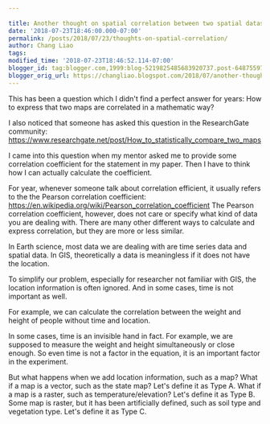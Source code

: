 ```yaml
---
 
title: Another thought on spatial correlation between two spatial datasets
date: '2018-07-23T18:46:00.000-07:00'
permalink: /posts/2018/07/23/thoughts-on-spatial-correlation/
author: Chang Liao
tags:
modified_time: '2018-07-23T18:46:52.114-07:00'
blogger_id: tag:blogger.com,1999:blog-5219825485683920737.post-6487559763227996117
blogger_orig_url: https://changliao.blogspot.com/2018/07/another-thought-on-spatial-correlation.html
---
```


This has been a question which I didn't find a perfect answer for years: 
How to express that two maps are correlated in a mathematic way? 

I also noticed that someone has asked this question in the ResearchGate 
community: 
https://www.researchgate.net/post/How_to_statistically_compare_two_maps 

I came into this question when my mentor asked me to provide some correlation 
coefficient for the statement in my paper. Then I have to think how I can 
actually calculate the coefficient. 

For year, whenever someone talk about correlation efficient, it usually refers 
to the the Pearson correlation coefficient: 
https://en.wikipedia.org/wiki/Pearson_correlation_coefficient 
The Pearson correlation coefficient, however, does not care or specify what 
kind of data you are dealing with. 
There are many other different ways to calculate and express correlation, but 
they are more or less similar. 

In Earth science, most data we are dealing with are time series data and 
spatial data. In GIS, theoretically a data is meaningless if it does not have 
the location. 

To simplify our problem, especially for researcher not familiar with GIS, the 
location information is often ignored. And in some cases, time is not 
important as well. 

For example, we can calculate the correlation between the weight and height of 
people without time and location. 

In some cases, time is an invisible hand in fact. For example, we are supposed 
to measure the weight and height simultaneously or close enough. So even time 
is not a factor in the equation, it is an important factor in the experiment. 

But what happens when we add location information, such as a map? 
What if a map is a vector, such as the state map? Let's define it as Type A. 
What if a map is a raster, such as temperature/elevation? Let's define it as 
Type B. 
Some map is raster, but it has been artificially defined, such as soil type 
and vegetation type. Let's define it as Type C. 